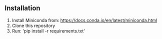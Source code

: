 ## Installation

1. Install Miniconda from: https://docs.conda.io/en/latest/miniconda.html
2. Clone this repository
3. Run: 'pip install -r requirements.txt'